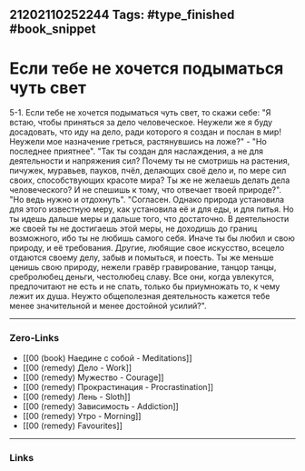 21202110252244
Tags: #type_finished #book_snippet 
---
# Если тебе не хочется подыматься чуть свет

 5-1. Если тебе не хочется подыматься чуть свет, то скажи себе: "Я встаю, чтобы приняться за дело человеческое. Неужели же я буду досадовать, что иду на дело, ради которого я создан и послан в мир! Неужели мое назначение  греться, растянувшись на ложе?" - "Но последнее приятнее".  "Так ты создан для наслаждения, а не для деятельности и напряжения сил? Почему ты не смотришь на растения, пичужек, муравьев, пауков, пчёл, делающих своё дело и, по мере сил своих, способствующих красоте мира? Ты же не желаешь делать дела человеческого? И не спешишь к тому, что отвечает твоей природе?".  "Но ведь нужно и отдохнуть".  "Согласен. Однако природа установила для этого известную меру, как установила её и для еды, и для питья. Но ты идешь дальше меры и дальше того, что достаточно. В деятельности же своей ты не достигаешь этой меры, не доходишь до границ возможного, ибо ты не любишь самого себя. Иначе ты бы любил и свою природу, и её требования. Другие, любящие свое искусство, всецело отдаются своему делу, забыв и помыться, и поесть. Ты же меньше ценишь свою природу, нежели гравёр гравирование, танцор танцы, сребролюбец деньги, честолюбец славу. Все они, когда увлекутся, предпочитают не есть и не спать, только бы приумножать то, к чему лежит их душа. Неужто общеполезная деятельность кажется тебе менее значительной и менее достойной усилий?". 

---
### Zero-Links
 - [[00 (book) Наедине с собой - Meditations]]
 - [[00 (remedy) Дело - Work]]
 - [[00 (remedy) Мужество - Courage]]
 - [[00 (remedy) Прокрастинация - Procrastination]]
 - [[00 (remedy) Лень - Sloth]]
 - [[00 (remedy) Зависимость - Addiction]]
 - [[00 (remedy) Утро - Morning]]
 - [[00 (remedy) Favourites]]
---
### Links
